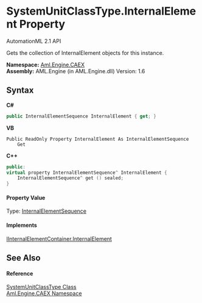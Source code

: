 # SystemUnitClassType.InternalElement Property 
AutomationML 2.1 API 

Gets the collection of InternalElement objects for this instance.

**Namespace:**&nbsp;<a href="N_Aml_Engine_CAEX">Aml.Engine.CAEX</a><br />**Assembly:**&nbsp;AML.Engine (in AML.Engine.dll) Version: 1.6

## Syntax

**C#**<br />
``` C#
public InternalElementSequence InternalElement { get; }
```

**VB**<br />
``` VB
Public ReadOnly Property InternalElement As InternalElementSequence
	Get
```

**C++**<br />
``` C++
public:
virtual property InternalElementSequence^ InternalElement {
	InternalElementSequence^ get () sealed;
}
```


#### Property Value
Type: <a href="T_Aml_Engine_CAEX_InternalElementSequence">InternalElementSequence</a>

#### Implements
<a href="P_Aml_Engine_CAEX_IInternalElementContainer_InternalElement">IInternalElementContainer.InternalElement</a><br />

## See Also


#### Reference
<a href="T_Aml_Engine_CAEX_SystemUnitClassType">SystemUnitClassType Class</a><br /><a href="N_Aml_Engine_CAEX">Aml.Engine.CAEX Namespace</a><br />